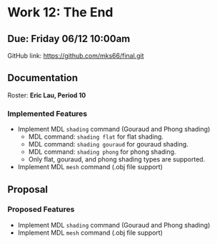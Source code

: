 # Work 12: The End

## Due: Friday 06/12 10:00am

GitHub link: <https://github.com/mks66/final.git>

## Documentation

Roster: **Eric Lau, Period 10**

### Implemented Features

- Implement MDL `shading` command (Gouraud and Phong shading)
  - MDL command: `shading flat` for flat shading.
  - MDL command: `shading gouraud` for gouraud shading.
  - MDL command: `shading phong` for phong shading.
  - Only flat, gouraud, and phong shading types are supported.
- Implement MDL `mesh` command (.obj file support)

## Proposal

### Proposed Features

- Implement MDL `shading` command (Gouraud and Phong shading)
- Implement MDL `mesh` command (.obj file support)
